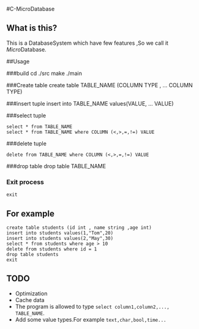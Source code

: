 #C-MicroDatabase

## What is this?
This is a DatabaseSystem which have few features ,So we call it  <em>Micro</em>Database.

##Usage

###build
	cd ./src
	make
	./main

###Create table
	create table TABLE_NAME (COLUMN TYPE , ... COLUMN TYPE)

###insert tuple
	insert into TABLE_NAME values(VALUE, … VALUE)

###select tuple

	select * from TABLE_NAME
	select * from TABLE_NAME where COLUMN (<,>,=,!=) VALUE

###delete tuple

	delete from TABLE_NAME where COLUMN (<,>,=,!=) VALUE

###drop table
	drop table TABLE_NAME
	
### Exit process
	exit
	

## For example
	
	create table students (id int , name string ,age int)
	insert into students values(1,"Tom",20)
	insert into students values(2,"May",30)
	select * from students where age > 10
	delete from students where id = 1
	drop table students
	exit
	
## TODO

* Optimization
* Cache data
* The program is allowed to type `select column1,column2,..., TABLE_NAME`.
* Add some value types.For example `text,char,bool,time...`

